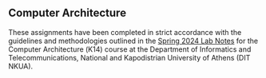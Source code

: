 ## Computer Architecture

These assignments have been completed in strict accordance with the guidelines and methodologies outlined in the [Spring 2024 Lab Notes](./CA-I-Lab-notes-spring-2024.pdf) for the Computer Architecture (Κ14) course at the Department of Informatics and Telecommunications, National and Kapodistrian University of Athens (DIT NKUA).
